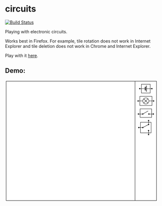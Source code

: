 circuits
========

[![Build Status](https://travis-ci.org/jvoigtlaender/circuits.svg?branch=master)](https://travis-ci.org/jvoigtlaender/circuits)

Playing with electronic circuits.

Works best in Firefox. For example, tile rotation does not work in Internet Explorer and tile deletion does not work in Chrome and Internet Explorer.

Play with it [here](https://jvoigtlaender.github.io/circuits).

Demo:
-----

![Circuits Demo](demo.gif)

